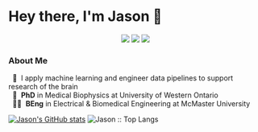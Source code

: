 <h1 align="left"> Hey there, I'm Jason 👋 </h1>

<p align="center">
    <a href="https://twitter.com/jasonkai" target="_blank"><img src="https://img.shields.io/twitter/url?color=blue&label=%40jasonkai&logo=Twitter&style=flat-square&url=https%3A%2F%2Ftwitter.com%2Fjasonkai"></a>
    <a href="https://linkedin.com/in/jasonkai" target="_blank"><img src="https://img.shields.io/twitter/url?color=informational&label=jasonkai&logo=LinkedIn&style=flat-square&url=https%3A%2F%2Flinkedin.com%2Fin%2Fjasonkai"></a>
    <a href="https://jasonkai.com" target="_blank"><img src="https://img.shields.io/twitter/url?color=red&label=Website&style=flat-square&url=https%3A%2F%2Fjasonkai.com"></a>
</p>

### About Me
&nbsp;&nbsp;🧠&nbsp; I apply machine learning and engineer data pipelines to support research of the brain
<br>
&nbsp;&nbsp;🏫&nbsp; **PhD** in Medical Biophysics at University of Western Ontario
<br>
&nbsp;&nbsp;👨‍🎓&nbsp; **BEng** in Electrical & Biomedical Engineering at McMaster University

[![Jason's GitHub stats](https://github-readme-stats.vercel.app/api?username=kaitj&rank_icon=github&theme=dark)](https://github.com/anuraghazra/github-readme-stats&show_icons=github)
<img src="https://github-readme-stats.vercel.app/api/top-langs/?username=kaitj&langs_count=6&theme=algolia&layout=compact&hide=jupyter%20notebook" alt="Jason :: Top Langs" />
